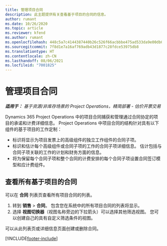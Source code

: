```yaml
---
title: 管理项目合同
description: 此主题提供有关查看基于项目的合同的信息。
author: rumant
ms.date: 10/26/2020
ms.topic: article
ms.reviewer: kfend
ms.author: rumant
ms.openlocfilehash: 448c5a7c4144387440b26c526f66acbbbe475ad533da9e00db0eb5d5e86be9e8
ms.sourcegitcommit: 7f8d1e7a16af769adb43d1877c28fdce53975db8
ms.translationtype: HT
ms.contentlocale: zh-CN
ms.lasthandoff: 08/06/2021
ms.locfileid: "7001825"
---
```

# <a name="manage-project-contracts"></a>管理项目合同

_**适用于：** 基于资源/非库存场景的 Project Operations，精简部署 - 估价开票交易_

Dynamics 365 Project Operations 中的项目合同捕获和管理通过合同协定的项目的承诺和计费详细信息。 Project Operations 中项目合同的结构针对具有以下组件的基于项目的工作定制：

- 标识将显示为项目发票上的高级组件的独立工作组件的合同子项。
- 标识和估计每个高级组件或合同子项的工作的合同子项详细信息。 估计包括与合同子项关联的工作的计划和财务方面的信息。
- 将为保留每个合同子项和整个合同的计费安排的每个合同子项设置合同签订模型和应计费组件。

## <a name="view-all-project-based-contracts"></a>查看所有基于项目的合同

可以在 **合同** 列表页查看所有项目合同的列表。 

1. 转到 **销售** > **合同**。 包含您在系统中的所有项目合同的列表将显示。 
2. 选择 **视图切换器**（视图名称旁边的下拉箭头）可以选择其他筛选视图。 您可以创建自己的具有自定义筛选条件的视图。

可以从此列表页或详细信息页面创建或删除合同。


[!INCLUDE[footer-include](../../includes/footer-banner.md)]